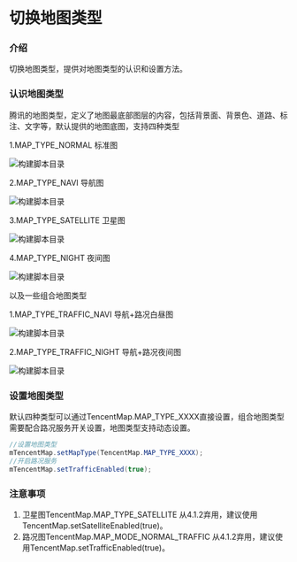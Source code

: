 # 切换地图类型

### 介绍

切换地图类型，提供对地图类型的认识和设置方法。

### 认识地图类型

腾讯的地图类型，定义了地图最底部图层的内容，包括背景面、背景色、道路、标注、文字等，默认提供的地图底图，支持四种类型

1.MAP_TYPE_NORMAL 标准图

![构建脚本目录](../images/basic/map-style-normal.png)

2.MAP_TYPE_NAVI 导航图

![构建脚本目录](../images/basic/map-style-navi.png)

3.MAP_TYPE_SATELLITE 卫星图

![构建脚本目录](../images/basic/map-style-satellite.png)

4.MAP_TYPE_NIGHT 夜间图

![构建脚本目录](../images/basic/map-style-night.png)

以及一些组合地图类型

1.MAP_TYPE_TRAFFIC_NAVI 导航+路况白昼图

![构建脚本目录](../images/basic/map-style-navi-daytime.png)

2.MAP_TYPE_TRAFFIC_NIGHT 导航+路况夜间图

![构建脚本目录](../images/basic/map-style-navi-night.png)

### 设置地图类型

默认四种类型可以通过TencentMap.MAP_TYPE_XXXX直接设置，组合地图类型需要配合路况服务开关设置，地图类型支持动态设置。

```java
//设置地图类型
mTencentMap.setMapType(TencentMap.MAP_TYPE_XXXX);
//开启路况服务
mTencentMap.setTrafficEnabled(true);
```

### 注意事项

1. 卫星图TencentMap.MAP_TYPE_SATELLITE 从4.1.2弃用，建议使用TencentMap.setSatelliteEnabled(true)。
2. 路况图TencentMap.MAP_MODE_NORMAL_TRAFFIC 从4.1.2弃用，建议使用TencentMap.setTrafficEnabled(true)。